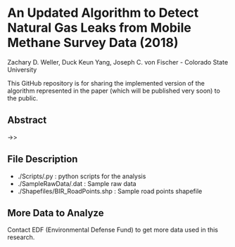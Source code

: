 # An Updated Algorithm to Detect Natural Gas Leaks from Mobile Methane Survey Data (2018)

Zachary D. Weller, Duck Keun Yang, Joseph C. von Fischer - Colorado State University

This GitHub repository is for sharing the implemented version of the algorithm represented in the paper (which will be published very soon) to the public.

## Abstract
->>

## File Description
 - ./Scripts/.py : python scripts for the analysis
 - ./SampleRawData/.dat : Sample raw data
 - ./Shapefiles/BIR_RoadPoints.shp : Sample road points shapefile
 
 ## More Data to Analyze
 Contact EDF (Environmental Defense Fund) to get more data used in this research.

